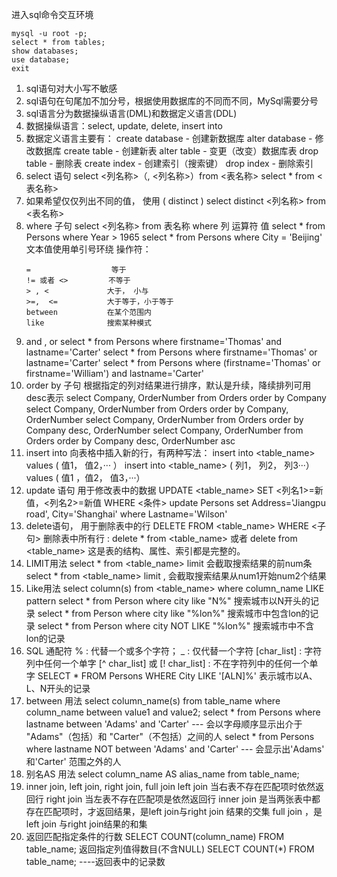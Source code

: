 进入sql命令交互环境
```
mysql -u root -p;
select * from tables;
show databases;
use database;
exit
```
1. sql语句对大小写不敏感
2. sql语句在句尾加不加分号，根据使用数据库的不同而不同，MySql需要分号
3. sql语言分为数据操纵语言(DML)和数据定义语言(DDL)
4. 数据操纵语言：select, update, delete, insert into
5. 数据定义语言主要有：
    create database - 创建新数据库
    alter database - 修改数据库
    create table - 创建新表
    alter table - 变更（改变）数据库表
    drop table - 删除表
    create index - 创建索引（搜索键）
    drop index - 删除索引
6. select 语句
    select <列名称>（, <列名称>）from <表名称>
    select * from <表名称>
7. 如果希望仅仅列出不同的值， 使用 ( distinct )
    select distinct <列名称> from <表名称>       
8. where 子句
    select <列名称> from 表名称  where  列  运算符  值
    select * from Persons where Year > 1965
    select * from Persons where City = 'Beijing'
    文本值使用单引号环绕
    操作符：
    ```
    =                  等于
    != 或者 <>         不等于
    > , <             大于， 小与
    >=,  <=           大于等于，小于等于
    between           在某个范围内
    like              搜索某种模式
    ```
9. and , or
    select * from Persons where firstname='Thomas'  and  lastname='Carter'
    select * from Persons where firstname='Thomas'  or  lastname='Carter'
    select * from Persons where  (firstname='Thomas' or firstname='William') and lastname='Carter'
10. order by 子句
    根据指定的列对结果进行排序，默认是升续，降续排列可用desc表示
    select Company,  OrderNumber from Orders order by Company
    select Company, OrderNumber from Orders order by Company, OrderNumber
    select Company, OrderNumber from Orders order by Company desc, OrderNumber
    select Company, OrderNumber from Orders order by Company desc, OrderNumber asc
11. insert into
    向表格中插入新的行，有两种写法：
    insert into <table_name> values ( 值1， 值2，··· ）
    insert into <table_name> ( 列1， 列2， 列3···）values  ( 值1 ，值2， 值3，···）
12. update 语句   用于修改表中的数据
    UPDATE <table_name> SET <列名1>=新值，<列名2>=新值 WHERE <条件>
    update Persons set Address='Jiangpu road', City='Shanghai' where Lastname='Wilson'
13. delete语句， 用于删除表中的行
    DELETE FROM <table_name> WHERE <子句>
    删除表中所有行 : delete * from <table_name> 或者 delete from <table_name>
    这是表的结构、属性、索引都是完整的。
14. LIMIT用法
     select * from <table_name> limit <num>     会截取搜索结果的前num条
     select * from <table_name> limit <num1>, <num2>  会截取搜索结果从num1开始num2个结果
15. Like用法
    select column(s) from <table_name> where column_name LIKE pattern
    select * from Person where city like "N%"    搜索城市以N开头的记录
    select * from Person where city like "%lon%"  搜索城市中包含lon的记录
    select * from Person where city NOT LIKE "%lon%"  搜索城市中不含lon的记录
16. SQL 通配符
    % : 代替一个或多个字符；
    _ : 仅代替一个字符
    [char_list] : 字符列中任何一个单字
    [^ char_list] 或 [! char_list] : 不在字符列中的任何一个单字 
    SELECT * FROM Persons WHERE City LIKE '[ALN]%' 表示城市以A、L、N开头的记录
17. between 用法
    select column_name(s) from table_name where column_name between value1 and value2;
    select * from Persons where lastname between 'Adams' and 'Carter' --- 会以字母顺序显示出介于 "Adams"（包括）和 "Carter"（不包括）之间的人
    select * from Persons where lastname NOT between 'Adams' and 'Carter' --- 会显示出'Adams' 和'Carter' 范围之外的人
18. 别名AS 用法
    select column_name AS alias_name from table_name;
19. inner join, left join, right join, full join
    left join  当右表不存在匹配项时依然返回行
    right join 当左表不存在匹配项是依然返回行
    inner join 是当两张表中都存在匹配项时，才返回结果，是left join与right join 结果的交集
    full join ，是left join 与right join结果的和集
20. 返回匹配指定条件的行数
    SELECT COUNT(column_name) FROM table_name; 返回指定列值得数目(不含NULL)
    SELECT COUNT(*) FROM table_name; ----返回表中的记录数
